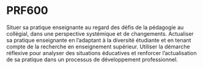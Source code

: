 # PRF600

Situer sa pratique enseignante au regard des défis de la pédagogie au collégial, dans une perspective systémique et de changements. Actualiser sa pratique enseignante en l’adaptant à la diversité étudiante et en tenant compte de la recherche en enseignement supérieur. Utiliser la démarche réflexive pour analyser des situations éducatives et renforcer l’actualisation de sa pratique dans un processus de développement professionnel.
